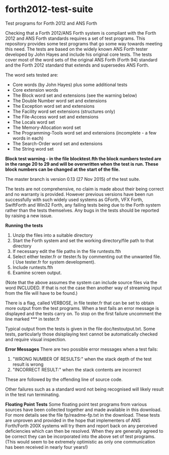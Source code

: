 # forth2012-test-suite
Test programs for Forth 2012 and ANS Forth

Checking that a Forth 2012/ANS Forth system is compliant with the Forth 2012
and ANS Forth standards requires a set of test programs. This repository
provides some test programs that go some way towards meeting this need. The
tests are based on the widely known ANS Forth tester developed by John Hayes
and include his original core tests. The tests cover most of the word sets of
the original ANS Forth (Forth 94) standard and the Forth 2012 standard that
extends and supersedes ANS Forth.

The word sets tested are:
- Core words (by John Hayes) plus some additional tests
- Core extension words
- The Block word set and extensions (see the warning below)
- The Double Number word set and extensions
- The Exception word set and extensions
- The Facility word set extensions (structures only)
- The File-Access word set and extensions
- The Locals word set
- The Memory-Allocation word set
- The Programming-Tools word set and extensions (incomplete - a
  few words in each)
- The Search-Order word set and extensions
- The String word set

**Block test warning - in the file blocktest.fth the block numbers tested are in the range 20 to 29 and will be overwritten when the test is run. These block numbers can be changed at the start of the file.**

The master branch is version 0.13 (27 Nov 2015) of the test suite.

The tests are not comprehensive, no claim is made about their being correct and no warranty is provided. However previous versions have been run successfully with such widely used systems as GForth, VFX Forth, SwiftForth and Win32 Forth, any failing tests being due to the Forth system rather than the tests themselves. Any bugs in the tests should be reported by raising a new issue.

**Running the tests**
 1. Unzip the files into a suitable directory
 2. Start the Forth system and set the working directory/file path to that directory
 3. If necessary edit the file paths in the file runtests.fth
 4. Select either tester.fr or ttester.fs by commenting out the unwanted file. ( Use  tester.fr for system development).
 5. Include runtests.fth
 6. Examine screen output.

(Note that the above assumes the system can include source files via the word INCLUDED. If that is not the case then another way of streaming input from the file will have to be found.)

There is a flag, called VERBOSE, in file tester.fr that can be set to obtain more output from the test programs. When a test fails an error message is displayed and the tests carry on. To stop on the first failure uncomment the line marked *** in tester.fr 

Typical output from the tests is given in the file doc/testoutput.txt. Some tests, particularly those dsisplaying text cannot be automatically checked and require visual inspection.

**Error Messages**
 There are two possible error messages when a test fails:
  1. "WRONG NUMBER OF RESULTS:" when the stack depth of the test result is wrong
  2. "INCORRECT RESULT:" when the stack contents are incorrect

These are followed by the offending line of source code. 

Other failures such as a standard word not being recognised will likely result in the test run terminating.

**Floating Point Tests**
Some floating point test programs from various sources have been collected together and made available in this download. For more details see the file fp/readme-fp.txt in the download. These tests are unproven and provided in the hope that implementers of ANS Forth/Forth 200X systems will try them and report back on any perceived deficiencies which can then be resolved. When they are generally agreed to be correct they can be incorporated into the above set of test programs. (This would seem to be extremely optimistic as only one communication has been received in nearly four years!)
